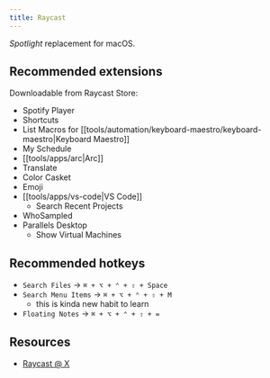 ```yaml
---
title: Raycast
---
```


_Spotlight_ replacement for macOS.

## Recommended extensions

Downloadable from Raycast Store:

- Spotify Player
- Shortcuts
- List Macros for [[tools/automation/keyboard-maestro/keyboard-maestro|Keyboard Maestro]]
- My Schedule
- [[tools/apps/arc|Arc]]
- Translate
- Color Casket
- Emoji
- [[tools/apps/vs-code|VS Code]]
  - Search Recent Projects
- WhoSampled
- Parallels Desktop
  - Show Virtual Machines

## Recommended hotkeys

- `Search Files` -> `⌘ + ⌥ + ⌃ + ⇧ + Space`
- `Search Menu Items` -> `⌘ + ⌥ + ⌃ + ⇧ + M`
  - this is kinda new habit to learn
- `Floating Notes` -> `⌘ + ⌥ + ⌃ + ⇧ + =`

## Resources

- [Raycast @ X](https://twitter.com/raycastapp)
